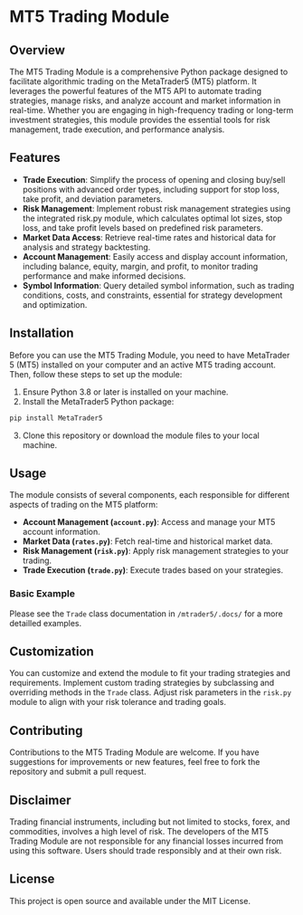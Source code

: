  
# MT5 Trading Module

## Overview

The MT5 Trading Module is a comprehensive Python package designed to facilitate algorithmic trading on the MetaTrader5 (MT5) platform. It leverages the powerful features of the MT5 API to automate trading strategies, manage risks, and analyze account and market information in real-time. Whether you are engaging in high-frequency trading or long-term investment strategies, this module provides the essential tools for risk management, trade execution, and performance analysis.

## Features

- **Trade Execution**: Simplify the process of opening and closing buy/sell positions with advanced order types, including support for stop loss, take profit, and deviation parameters.
- **Risk Management**: Implement robust risk management strategies using the integrated risk.py module, which calculates optimal lot sizes, stop loss, and take profit levels based on predefined risk parameters.
- **Market Data Access**: Retrieve real-time rates and historical data for analysis and strategy backtesting.
- **Account Management**: Easily access and display account information, including balance, equity, margin, and profit, to monitor trading performance and make informed decisions.
- **Symbol Information**: Query detailed symbol information, such as trading conditions, costs, and constraints, essential for strategy development and optimization.

## Installation

Before you can use the MT5 Trading Module, you need to have MetaTrader 5 (MT5) installed on your computer and an active MT5 trading account. Then, follow these steps to set up the module:

1. Ensure Python 3.8 or later is installed on your machine.
2. Install the MetaTrader5 Python package:

```bash
pip install MetaTrader5
```

3. Clone this repository or download the module files to your local machine.

## Usage

The module consists of several components, each responsible for different aspects of trading on the MT5 platform:

- **Account Management (`account.py`)**: Access and manage your MT5 account information.
- **Market Data (`rates.py`)**: Fetch real-time and historical market data.
- **Risk Management (`risk.py`)**: Apply risk management strategies to your trading.
- **Trade Execution (`trade.py`)**: Execute trades based on your strategies.

### Basic Example
Please see the `Trade` class documentation in `/mtrader5/.docs/` for a more detailled examples.

## Customization

You can customize and extend the module to fit your trading strategies and requirements. Implement custom trading strategies by subclassing and overriding methods in the `Trade` class. Adjust risk parameters in the `risk.py` module to align with your risk tolerance and trading goals.

## Contributing

Contributions to the MT5 Trading Module are welcome. If you have suggestions for improvements or new features, feel free to fork the repository and submit a pull request.

## Disclaimer

Trading financial instruments, including but not limited to stocks, forex, and commodities, involves a high level of risk. The developers of the MT5 Trading Module are not responsible for any financial losses incurred from using this software. Users should trade responsibly and at their own risk.

## License

This project is open source and available under the MIT License.